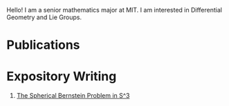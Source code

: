 
Hello! I am a senior mathematics major at MIT. I am interested in Differential Geometry and Lie Groups.
# Publications

# Expository Writing
1. [The Spherical Bernstein Problem in S^3](https://dasantiag.github.io/public/Daniel_Santiago_Final_Project_18_994_2.pdf)
